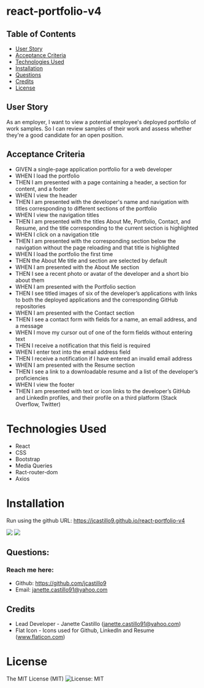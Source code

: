 # react-portfolio-v4

## Table of Contents
  * [User Story](#user-story)
  * [Acceptance Criteria](#acceptance-criteria)
  * [Technologies Used](#technologies-used)
  * [Installation](#installation)
  * [Questions](#questions)
  * [Credits](#credits)
  * [License](#license)

## User Story

As an employer, I want to view a potential employee's deployed portfolio of work samples. So I can review samples of their work and assess whether they're a good candidate for an open position.


## Acceptance Criteria

* GIVEN a single-page application portfolio for a web developer
* WHEN I load the portfolio
* THEN I am presented with a page containing a header, a section for content, and a footer
* WHEN I view the header
* THEN I am presented with the developer's name and navigation with titles corresponding to different sections of the portfolio
* WHEN I view the navigation titles
* THEN I am presented with the titles About Me, Portfolio, Contact, and Resume, and the title corresponding to the current section is highlighted
* WHEN I click on a navigation title
* THEN I am presented with the corresponding section below the navigation without the page reloading and that title is highlighted
* WHEN I load the portfolio the first time
* THEN the About Me title and section are selected by default
* WHEN I am presented with the About Me section
* THEN I see a recent photo or avatar of the developer and a short bio about them
* WHEN I am presented with the Portfolio section
* THEN I see titled images of six of the developer’s applications with links to both the deployed applications and the corresponding GitHub repositories
* WHEN I am presented with the Contact section
* THEN I see a contact form with fields for a name, an email address, and a message
* WHEN I move my cursor out of one of the form fields without entering text
* THEN I receive a notification that this field is required
* WHEN I enter text into the email address field
* THEN I receive a notification if I have entered an invalid email address
* WHEN I am presented with the Resume section
* THEN I see a link to a downloadable resume and a list of the developer’s proficiencies
* WHEN I view the footer
* THEN I am presented with text or icon links to the developer’s GitHub and LinkedIn profiles, and their profile on a third platform (Stack Overflow, Twitter)

# Technologies Used
* React
* CSS
* Bootstrap
* Media Queries
* Ract-router-dom
* Axios

# Installation
Run using the github URL: https://jcastillo9.github.io/react-portfolio-v4

<img src="assets/images/portfolio_landingpage.png"/>
<img src="assets/images/portfolio_projectspage.png"/>

## Questions:
 ### Reach me here:

  * Github: <https://github.com/jcastillo9>
  * Email: janette.castillo91@yahoo.com
  
## Credits
 
* Lead Developer - Janette Castillo (janette.castillo91@yahoo.com)
* Flat Icon - Icons used for Github, LinkedIn and Resume (www.flaticon.com)

# License
 
The MIT License (MIT) ![License: MIT](<https://img.shields.io/badge/License-MIT-yellow.svg>)
